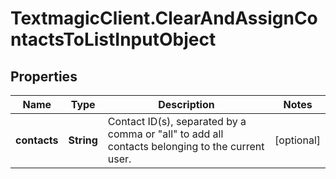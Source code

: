 # TextmagicClient.ClearAndAssignContactsToListInputObject

## Properties
Name | Type | Description | Notes
------------ | ------------- | ------------- | -------------
**contacts** | **String** | Contact ID(s), separated by a comma or \"all\" to add all contacts belonging to the current user. | [optional] 


